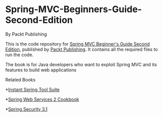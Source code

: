 # Spring-MVC-Beginners-Guide-Second-Edition
By Packt Publishing

This is the code repository for [Spring MVC Beginner's Guide Second Edition](https://www.packtpub.com/application-development/spring-mvc-beginners-guide-second-edition), published by [Packt Publishing](https://www.packtpub.com/). It contains all the required files to run the code.

The book is for Java developers who want to exploit Spring MVC and its features to build web applications

Related Books

*[Instant Spring Tool Suite](https://www.packtpub.com/application-development/instant-spring-tool-suite?utm_source=github&utm_medium=repository&utm_campaign=9781782164142)

*[Spring Web Services 2 Cookbook](https://www.packtpub.com/web-development/spring-web-services-2-cookbook?utm_source=github&utm_medium=repository&utm_campaign=9781849515825)

*[Spring Security 3.1](https://www.packtpub.com/application-development/spring-security-31?utm_source=github&utm_medium=repository&utm_campaign=9781849518260)

